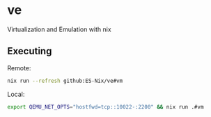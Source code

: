 # ve
Virtualization and Emulation with nix


## Executing


Remote:
```bash
nix run --refresh github:ES-Nix/ve#vm
```


Local:
```bash
export QEMU_NET_OPTS="hostfwd=tcp::10022-:2200" && nix run .#vm
```
